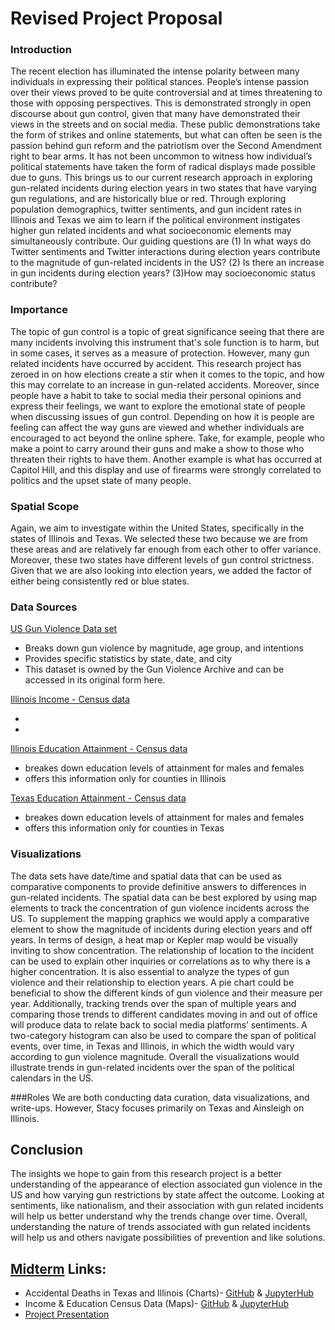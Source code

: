 # Revised Project Proposal 

### Introduction
The recent election has illuminated the intense polarity between many individuals in expressing their political stances. People’s intense passion over their views proved to be quite controversial and at times threatening to those with opposing perspectives. This is demonstrated strongly in open discourse about gun control, given that many have demonstrated their views in the streets and on social media. These public demonstrations take the form of strikes and online statements, but what can often be seen is the passion behind gun reform and the patriotism over the Second Amendment right to bear arms. It has not been uncommon to witness how individual’s political statements have taken the form of radical displays made possible due to guns. This brings us to our current research approach in exploring gun-related incidents during election years in two states that have varying gun regulations, and are historically blue or red. Through exploring population demographics, twitter sentiments, and gun incident rates in Illinois and Texas we aim to learn if the political environment instigates higher gun related incidents and what socioeconomic elements may simultaneously  contribute. Our guiding questions are (1) In what ways do Twitter sentiments and Twitter interactions during election years contribute to the magnitude of gun-related incidents in the US? (2) Is there an increase in gun incidents during election years? (3)How may socioeconomic status contribute?

### Importance
The topic of gun control is a topic of great significance seeing that there are many incidents involving this instrument that's sole function is to harm, but in some cases, it serves as a measure of protection. However, many gun related incidents have occurred by accident. This research project has zeroed in on how elections create a stir when it comes to the topic, and how this may correlate to an increase in gun-related accidents. Moreover, since people have a habit to take to social media their personal opinions and express their feelings, we want to explore the emotional state of people when discussing issues of gun control. Depending on how it is people are feeling can affect the way guns are viewed and whether individuals are encouraged to act beyond the online sphere. Take, for example, people who make a point to carry around their guns and make a show to those who threaten their rights to have them. Another example is what has occurred at Capitol Hill, and this display and use of firearms were strongly correlated to politics and the upset state of many people.

### Spatial Scope
Again, we aim to investigate within the United States, specifically in the states of Illinois and Texas. We selected these two because we are from these areas and are relatively far enough from each other to offer variance. Moreover, these two states have different levels of gun control strictness. Given that we are also looking into election years, we added the factor of either being consistently red or blue states.

### Data Sources
[US Gun Violence Data set](https://www.kaggle.com/gunviolencearchive/gun-violence-database?select=mass_shootings_2016.csv)

- Breaks down gun violence by magnitude, age group, and intentions
- Provides specific statistics by state, date, and city
- This dataset is owned by the Gun Violence Archive and can be accessed in its original form here.

[Illinois Income - Census data](https://censusreporter.org/data/table/?table=B19001&geo_ids=04000US17,01000US,050|04000US17&primary_geo_id=04000US17)

- 
- 

[Illinois Education Attainment - Census data](https://censusreporter.org/data/table/?table=B19001&geo_ids=04000US17,01000US,050|04000US17&primary_geo_id=04000US17)

- breakes down education levels of attainment for males and females
- offers this information only for counties in Illinois

[Texas Education Attainment - Census data](https://censusreporter.org/data/table/?table=B15002&geo_ids=04000US48,050|04000US48&primary_geo_id=04000US48)

- breakes down education levels of attainment for males and females
- offers this information only for counties in Texas


### Visualizations
The data sets have date/time and spatial data that can be used as comparative components to provide definitive answers to differences in gun-related incidents. The spatial data can be best explored by using map elements to track the concentration of gun violence incidents across the US. To supplement the mapping graphics we would apply a comparative element to show the magnitude of incidents during election years and off years. In terms of design, a heat map or Kepler map would be visually inviting to show concentration. The relationship of location to the incident can be used to explain other inquiries or correlations as to why there is a higher concentration. It is also essential to analyze the types of gun violence and their relationship to election years. A pie chart could be beneficial to show the different kinds of gun violence and their measure per year. Additionally, tracking trends over the span of multiple years and comparing those trends to different candidates moving in and out of office will produce data to relate back to social media platforms’ sentiments. A two-category histogram can also be used to compare the span of political events, over time, in Texas and Illinois, in which the width would vary according to gun violence magnitude. Overall the visualizations would illustrate trends in gun-related incidents over the span of the political calendars in the US.

###Roles
We are both conducting data curation, data visualizations, and write-ups. However, Stacy focuses primarily on Texas and Ainsleigh on Illinois.

## Conclusion
The insights we hope to gain from this research project is a better understanding of the appearance of election associated gun violence in the US and how varying gun restrictions by state affect the outcome. Looking at sentiments, like nationalism, and their association with gun related incidents will help us better understand why the trends change over time. Overall, understanding the nature of trends associated with gun related incidents will help us and others navigate possibilities of prevention and like solutions.

## [Midterm](https://github.com/ainsleighdouglas/Gun-Violence-DH140) Links:
- Accidental Deaths in Texas and Illinois (Charts)- [GitHub](https://github.com/ainsleighdouglas/Gun-Violence-DH140/blob/main/Midterm/Accidental%20Deaths%20in%20Texas%20and%20Illinois%20(1).ipynb) & [JupyterHub](https://jupyter.idre.ucla.edu/user/scv143@ucla.edu/notebooks/21W-DH140/Accidental%20Deaths%20in%20Texas%20and%20Illinois.ipynb#)
- Income & Education Census Data (Maps)- [GitHub](https://github.com/ainsleighdouglas/Gun-Violence-DH140/blob/main/Midterm/Socioeconomic%20Data%20in%20Illinois%20and%20Texas.ipynb) & [JupyterHub](https://jupyter.idre.ucla.edu/user/ainsleigh.douglas@gmail.com/notebooks/Socioeconomic%20Data%20in%20Illinois%20and%20Texas.ipynb#)
- [Project Presentation](https://docs.google.com/presentation/d/1YIpfdQkH2GQ80nUbzrRL_EXUCOvf-ZRy_OGpm7B-nc0/edit?usp=sharing)


